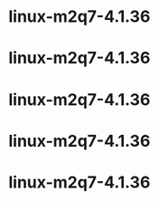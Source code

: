 # linux-m2q7-4.1.36
# linux-m2q7-4.1.36
# linux-m2q7-4.1.36
# linux-m2q7-4.1.36
# linux-m2q7-4.1.36
